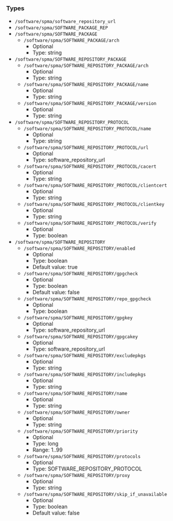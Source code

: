 
### Types

 - `/software/spma/software_repository_url`
 - `/software/spma/SOFTWARE_PACKAGE_REP`
 - `/software/spma/SOFTWARE_PACKAGE`
    - `/software/spma/SOFTWARE_PACKAGE/arch`
        - Optional
        - Type: string
 - `/software/spma/SOFTWARE_REPOSITORY_PACKAGE`
    - `/software/spma/SOFTWARE_REPOSITORY_PACKAGE/arch`
        - Optional
        - Type: string
    - `/software/spma/SOFTWARE_REPOSITORY_PACKAGE/name`
        - Optional
        - Type: string
    - `/software/spma/SOFTWARE_REPOSITORY_PACKAGE/version`
        - Optional
        - Type: string
 - `/software/spma/SOFTWARE_REPOSITORY_PROTOCOL`
    - `/software/spma/SOFTWARE_REPOSITORY_PROTOCOL/name`
        - Optional
        - Type: string
    - `/software/spma/SOFTWARE_REPOSITORY_PROTOCOL/url`
        - Optional
        - Type: software_repository_url
    - `/software/spma/SOFTWARE_REPOSITORY_PROTOCOL/cacert`
        - Optional
        - Type: string
    - `/software/spma/SOFTWARE_REPOSITORY_PROTOCOL/clientcert`
        - Optional
        - Type: string
    - `/software/spma/SOFTWARE_REPOSITORY_PROTOCOL/clientkey`
        - Optional
        - Type: string
    - `/software/spma/SOFTWARE_REPOSITORY_PROTOCOL/verify`
        - Optional
        - Type: boolean
 - `/software/spma/SOFTWARE_REPOSITORY`
    - `/software/spma/SOFTWARE_REPOSITORY/enabled`
        - Optional
        - Type: boolean
        - Default value: true
    - `/software/spma/SOFTWARE_REPOSITORY/gpgcheck`
        - Optional
        - Type: boolean
        - Default value: false
    - `/software/spma/SOFTWARE_REPOSITORY/repo_gpgcheck`
        - Optional
        - Type: boolean
    - `/software/spma/SOFTWARE_REPOSITORY/gpgkey`
        - Optional
        - Type: software_repository_url
    - `/software/spma/SOFTWARE_REPOSITORY/gpgcakey`
        - Optional
        - Type: software_repository_url
    - `/software/spma/SOFTWARE_REPOSITORY/excludepkgs`
        - Optional
        - Type: string
    - `/software/spma/SOFTWARE_REPOSITORY/includepkgs`
        - Optional
        - Type: string
    - `/software/spma/SOFTWARE_REPOSITORY/name`
        - Optional
        - Type: string
    - `/software/spma/SOFTWARE_REPOSITORY/owner`
        - Optional
        - Type: string
    - `/software/spma/SOFTWARE_REPOSITORY/priority`
        - Optional
        - Type: long
        - Range: 1..99
    - `/software/spma/SOFTWARE_REPOSITORY/protocols`
        - Optional
        - Type: SOFTWARE_REPOSITORY_PROTOCOL
    - `/software/spma/SOFTWARE_REPOSITORY/proxy`
        - Optional
        - Type: string
    - `/software/spma/SOFTWARE_REPOSITORY/skip_if_unavailable`
        - Optional
        - Type: boolean
        - Default value: false
